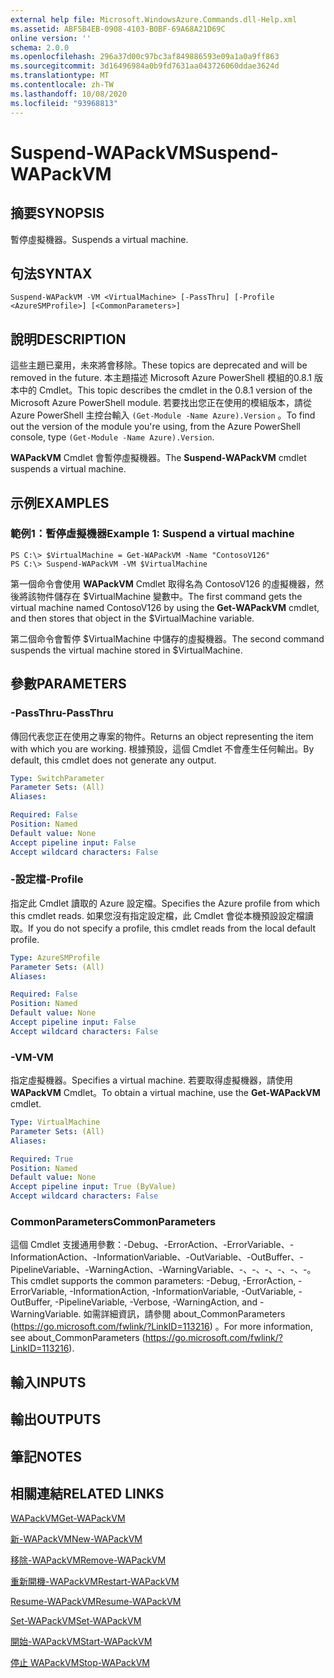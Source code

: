 ```yaml
---
external help file: Microsoft.WindowsAzure.Commands.dll-Help.xml
ms.assetid: ABF5B4EB-0908-4103-B0BF-69A68A21D69C
online version: ''
schema: 2.0.0
ms.openlocfilehash: 296a37d00c97bc3af849886593e09a1a0a9ff863
ms.sourcegitcommit: 3d16496984a0b9fd7631aa043726060ddae3624d
ms.translationtype: MT
ms.contentlocale: zh-TW
ms.lasthandoff: 10/08/2020
ms.locfileid: "93968813"
---
```

# <span data-ttu-id="38453-101">Suspend-WAPackVM</span><span class="sxs-lookup"><span data-stu-id="38453-101">Suspend-WAPackVM</span></span>

## <span data-ttu-id="38453-102">摘要</span><span class="sxs-lookup"><span data-stu-id="38453-102">SYNOPSIS</span></span>
<span data-ttu-id="38453-103">暫停虛擬機器。</span><span class="sxs-lookup"><span data-stu-id="38453-103">Suspends a virtual machine.</span></span>

## <span data-ttu-id="38453-104">句法</span><span class="sxs-lookup"><span data-stu-id="38453-104">SYNTAX</span></span>

```
Suspend-WAPackVM -VM <VirtualMachine> [-PassThru] [-Profile <AzureSMProfile>] [<CommonParameters>]
```

## <span data-ttu-id="38453-105">說明</span><span class="sxs-lookup"><span data-stu-id="38453-105">DESCRIPTION</span></span>
<span data-ttu-id="38453-106">這些主題已棄用，未來將會移除。</span><span class="sxs-lookup"><span data-stu-id="38453-106">These topics are deprecated and will be removed in the future.</span></span>
<span data-ttu-id="38453-107">本主題描述 Microsoft Azure PowerShell 模組的0.8.1 版本中的 Cmdlet。</span><span class="sxs-lookup"><span data-stu-id="38453-107">This topic describes the cmdlet in the 0.8.1 version of the Microsoft Azure PowerShell module.</span></span>
<span data-ttu-id="38453-108">若要找出您正在使用的模組版本，請從 Azure PowerShell 主控台輸入 `(Get-Module -Name Azure).Version` 。</span><span class="sxs-lookup"><span data-stu-id="38453-108">To find out the version of the module you're using, from the Azure PowerShell console, type `(Get-Module -Name Azure).Version`.</span></span>

<span data-ttu-id="38453-109">**WAPackVM** Cmdlet 會暫停虛擬機器。</span><span class="sxs-lookup"><span data-stu-id="38453-109">The **Suspend-WAPackVM** cmdlet suspends a virtual machine.</span></span>

## <span data-ttu-id="38453-110">示例</span><span class="sxs-lookup"><span data-stu-id="38453-110">EXAMPLES</span></span>

### <span data-ttu-id="38453-111">範例1：暫停虛擬機器</span><span class="sxs-lookup"><span data-stu-id="38453-111">Example 1: Suspend a virtual machine</span></span>
```
PS C:\> $VirtualMachine = Get-WAPackVM -Name "ContosoV126"
PS C:\> Suspend-WAPackVM -VM $VirtualMachine
```

<span data-ttu-id="38453-112">第一個命令會使用 **WAPackVM** Cmdlet 取得名為 ContosoV126 的虛擬機器，然後將該物件儲存在 $VirtualMachine 變數中。</span><span class="sxs-lookup"><span data-stu-id="38453-112">The first command gets the virtual machine named ContosoV126 by using the **Get-WAPackVM** cmdlet, and then stores that object in the $VirtualMachine variable.</span></span>

<span data-ttu-id="38453-113">第二個命令會暫停 $VirtualMachine 中儲存的虛擬機器。</span><span class="sxs-lookup"><span data-stu-id="38453-113">The second command suspends the virtual machine stored in $VirtualMachine.</span></span>

## <span data-ttu-id="38453-114">參數</span><span class="sxs-lookup"><span data-stu-id="38453-114">PARAMETERS</span></span>

### <span data-ttu-id="38453-115">-PassThru</span><span class="sxs-lookup"><span data-stu-id="38453-115">-PassThru</span></span>
<span data-ttu-id="38453-116">傳回代表您正在使用之專案的物件。</span><span class="sxs-lookup"><span data-stu-id="38453-116">Returns an object representing the item with which you are working.</span></span>
<span data-ttu-id="38453-117">根據預設，這個 Cmdlet 不會產生任何輸出。</span><span class="sxs-lookup"><span data-stu-id="38453-117">By default, this cmdlet does not generate any output.</span></span>

```yaml
Type: SwitchParameter
Parameter Sets: (All)
Aliases:

Required: False
Position: Named
Default value: None
Accept pipeline input: False
Accept wildcard characters: False
```

### <span data-ttu-id="38453-118">-設定檔</span><span class="sxs-lookup"><span data-stu-id="38453-118">-Profile</span></span>
<span data-ttu-id="38453-119">指定此 Cmdlet 讀取的 Azure 設定檔。</span><span class="sxs-lookup"><span data-stu-id="38453-119">Specifies the Azure profile from which this cmdlet reads.</span></span>
<span data-ttu-id="38453-120">如果您沒有指定設定檔，此 Cmdlet 會從本機預設設定檔讀取。</span><span class="sxs-lookup"><span data-stu-id="38453-120">If you do not specify a profile, this cmdlet reads from the local default profile.</span></span>

```yaml
Type: AzureSMProfile
Parameter Sets: (All)
Aliases:

Required: False
Position: Named
Default value: None
Accept pipeline input: False
Accept wildcard characters: False
```

### <span data-ttu-id="38453-121">-VM</span><span class="sxs-lookup"><span data-stu-id="38453-121">-VM</span></span>
<span data-ttu-id="38453-122">指定虛擬機器。</span><span class="sxs-lookup"><span data-stu-id="38453-122">Specifies a virtual machine.</span></span>
<span data-ttu-id="38453-123">若要取得虛擬機器，請使用 **WAPackVM** Cmdlet。</span><span class="sxs-lookup"><span data-stu-id="38453-123">To obtain a virtual machine, use the **Get-WAPackVM** cmdlet.</span></span>

```yaml
Type: VirtualMachine
Parameter Sets: (All)
Aliases:

Required: True
Position: Named
Default value: None
Accept pipeline input: True (ByValue)
Accept wildcard characters: False
```

### <span data-ttu-id="38453-124">CommonParameters</span><span class="sxs-lookup"><span data-stu-id="38453-124">CommonParameters</span></span>
<span data-ttu-id="38453-125">這個 Cmdlet 支援通用參數：-Debug、-ErrorAction、-ErrorVariable、-InformationAction、-InformationVariable、-OutVariable、-OutBuffer、-PipelineVariable、-WarningAction、-WarningVariable、-、-、-、-、-、-。</span><span class="sxs-lookup"><span data-stu-id="38453-125">This cmdlet supports the common parameters: -Debug, -ErrorAction, -ErrorVariable, -InformationAction, -InformationVariable, -OutVariable, -OutBuffer, -PipelineVariable, -Verbose, -WarningAction, and -WarningVariable.</span></span> <span data-ttu-id="38453-126">如需詳細資訊，請參閱 about_CommonParameters (https://go.microsoft.com/fwlink/?LinkID=113216) 。</span><span class="sxs-lookup"><span data-stu-id="38453-126">For more information, see about_CommonParameters (https://go.microsoft.com/fwlink/?LinkID=113216).</span></span>

## <span data-ttu-id="38453-127">輸入</span><span class="sxs-lookup"><span data-stu-id="38453-127">INPUTS</span></span>

## <span data-ttu-id="38453-128">輸出</span><span class="sxs-lookup"><span data-stu-id="38453-128">OUTPUTS</span></span>

## <span data-ttu-id="38453-129">筆記</span><span class="sxs-lookup"><span data-stu-id="38453-129">NOTES</span></span>

## <span data-ttu-id="38453-130">相關連結</span><span class="sxs-lookup"><span data-stu-id="38453-130">RELATED LINKS</span></span>

[<span data-ttu-id="38453-131">WAPackVM</span><span class="sxs-lookup"><span data-stu-id="38453-131">Get-WAPackVM</span></span>](./Get-WAPackVM.md)

[<span data-ttu-id="38453-132">新-WAPackVM</span><span class="sxs-lookup"><span data-stu-id="38453-132">New-WAPackVM</span></span>](./New-WAPackVM.md)

[<span data-ttu-id="38453-133">移除-WAPackVM</span><span class="sxs-lookup"><span data-stu-id="38453-133">Remove-WAPackVM</span></span>](./Remove-WAPackVM.md)

[<span data-ttu-id="38453-134">重新開機-WAPackVM</span><span class="sxs-lookup"><span data-stu-id="38453-134">Restart-WAPackVM</span></span>](./Restart-WAPackVM.md)

[<span data-ttu-id="38453-135">Resume-WAPackVM</span><span class="sxs-lookup"><span data-stu-id="38453-135">Resume-WAPackVM</span></span>](./Resume-WAPackVM.md)

[<span data-ttu-id="38453-136">Set-WAPackVM</span><span class="sxs-lookup"><span data-stu-id="38453-136">Set-WAPackVM</span></span>](./Set-WAPackVM.md)

[<span data-ttu-id="38453-137">開始-WAPackVM</span><span class="sxs-lookup"><span data-stu-id="38453-137">Start-WAPackVM</span></span>](./Start-WAPackVM.md)

[<span data-ttu-id="38453-138">停止 WAPackVM</span><span class="sxs-lookup"><span data-stu-id="38453-138">Stop-WAPackVM</span></span>](./Stop-WAPackVM.md)


